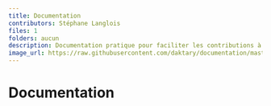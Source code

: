 ```yaml
---
title: Documentation
contributors: Stéphane Langlois
files: 1
folders: aucun
description: Documentation pratique pour faciliter les contributions à Daktary.
image_url: https://raw.githubusercontent.com/daktary/documentation/master/img/dktr-documentation.jpg
---
```


# Documentation